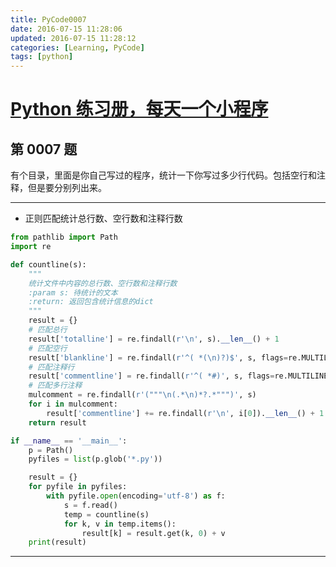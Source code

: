 ```yaml
---
title: PyCode0007
date: 2016-07-15 11:28:06
updated: 2016-07-15 11:28:12
categories: [Learning, PyCode]
tags: [python]
---
```


# [Python 练习册，每天一个小程序](https://github.com/Yixiaohan/show-me-the-code)

## 第 0007 题

有个目录，里面是你自己写过的程序，统计一下你写过多少行代码。包括空行和注释，但是要分别列出来。

<!-- more -->

------------

- 正则匹配统计总行数、空行数和注释行数

```python
from pathlib import Path
import re

def countline(s):
    """
    统计文件中内容的总行数、空行数和注释行数
    :param s: 待统计的文本
    :return: 返回包含统计信息的dict
    """
    result = {}
    # 匹配总行
    result['totalline'] = re.findall(r'\n', s).__len__() + 1
    # 匹配空行
    result['blankline'] = re.findall(r'^( *(\n)?)$', s, flags=re.MULTILINE).__len__()
    # 匹配注释行
    result['commentline'] = re.findall(r'^( *#)', s, flags=re.MULTILINE).__len__()
    # 匹配多行注释
    mulcomment = re.findall(r'("""\n(.*\n)*?.*""")', s)
    for i in mulcomment:
        result['commentline'] += re.findall(r'\n', i[0]).__len__() + 1
    return result

if __name__ == '__main__':
    p = Path()
    pyfiles = list(p.glob('*.py'))

    result = {}
    for pyfile in pyfiles:
        with pyfile.open(encoding='utf-8') as f:
            s = f.read()
            temp = countline(s)
            for k, v in temp.items():
                result[k] = result.get(k, 0) + v
    print(result)
```

------------
